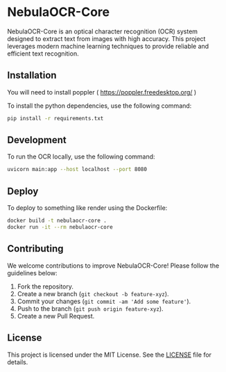 # NebulaOCR-Core

NebulaOCR-Core is an optical character recognition (OCR) system designed to extract text from images with high accuracy. This project leverages modern machine learning techniques to provide reliable and efficient text recognition.

## Installation

You will need to install poppler ( https://poppler.freedesktop.org/ )

To install the python dependencies, use the following command:
```sh
pip install -r requirements.txt
```

## Development

To run the OCR locally, use the following command:
```sh
uvicorn main:app --host localhost --port 8080
```

## Deploy
To deploy to something like render using the Dockerfile:
```sh
docker build -t nebulaocr-core .
docker run -it --rm nebulaocr-core
```


## Contributing

We welcome contributions to improve NebulaOCR-Core! Please follow the guidelines below:

1. Fork the repository.
2. Create a new branch (`git checkout -b feature-xyz`).
3. Commit your changes (`git commit -am 'Add some feature'`).
4. Push to the branch (`git push origin feature-xyz`).
5. Create a new Pull Request.

## License

This project is licensed under the MIT License. See the [LICENSE](LICENSE) file for details.